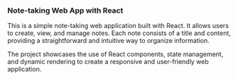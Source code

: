 ### Note-taking Web App with React

This is a simple note-taking web application built with React. It allows users to create, view, and manage notes. Each note consists of a title and content, providing a straightforward and intuitive way to organize information.

The project showcases the use of React components, state management, and dynamic rendering to create a responsive and user-friendly web application. 
